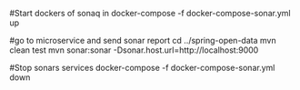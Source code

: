 #Start dockers of sonaq in 
docker-compose -f docker-compose-sonar.yml up

#go to microservice and send sonar report
cd ../spring-open-data
mvn clean test
mvn sonar:sonar -Dsonar.host.url=http://localhost:9000

#Stop sonars services
docker-compose -f docker-compose-sonar.yml down
